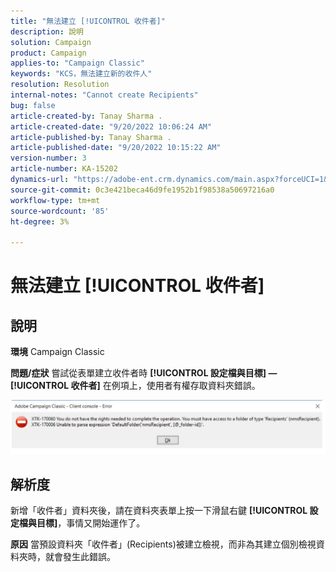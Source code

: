 ```yaml
---
title: "無法建立 [!UICONTROL 收件者]"
description: 說明
solution: Campaign
product: Campaign
applies-to: "Campaign Classic"
keywords: "KCS，無法建立新的收件人"
resolution: Resolution
internal-notes: "Cannot create Recipients"
bug: false
article-created-by: Tanay Sharma .
article-created-date: "9/20/2022 10:06:24 AM"
article-published-by: Tanay Sharma .
article-published-date: "9/20/2022 10:15:22 AM"
version-number: 3
article-number: KA-15202
dynamics-url: "https://adobe-ent.crm.dynamics.com/main.aspx?forceUCI=1&pagetype=entityrecord&etn=knowledgearticle&id=687448df-cb38-ed11-9db1-002248086735"
source-git-commit: 0c3e421beca46d9fe1952b1f98538a50697216a0
workflow-type: tm+mt
source-wordcount: '85'
ht-degree: 3%

---
```


# 無法建立 [!UICONTROL 收件者]

## 說明

<b>環境</b>
Campaign Classic


<b>問題/症狀</b>
嘗試從表單建立收件者時 <b>[!UICONTROL 設定檔與目標] — [!UICONTROL 收件者]</b> 在例項上，使用者有權存取資料夾錯誤。



![](assets/___f4809700-cd38-ed11-9db1-002248086735___.png)


## 解析度




新增「收件者」資料夾後，請在資料夾表單上按一下滑鼠右鍵 <b>[!UICONTROL 設定檔與目標]</b>，事情又開始運作了。


<b>原因</b>
當預設資料夾「收件者」(Recipients)被建立檢視，而非為其建立個別檢視資料夾時，就會發生此錯誤。
